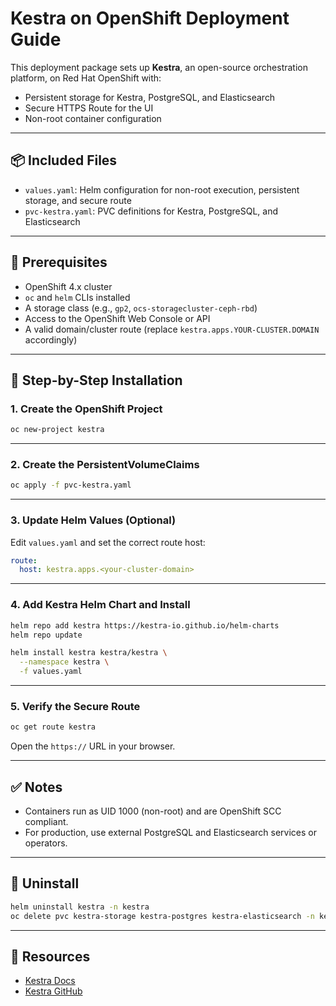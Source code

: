 # Kestra on OpenShift Deployment Guide

This deployment package sets up **Kestra**, an open-source orchestration platform, on Red Hat OpenShift with:
- Persistent storage for Kestra, PostgreSQL, and Elasticsearch
- Secure HTTPS Route for the UI
- Non-root container configuration

---

## 📦 Included Files

- `values.yaml`: Helm configuration for non-root execution, persistent storage, and secure route
- `pvc-kestra.yaml`: PVC definitions for Kestra, PostgreSQL, and Elasticsearch

---

## 🚀 Prerequisites

- OpenShift 4.x cluster
- `oc` and `helm` CLIs installed
- A storage class (e.g., `gp2`, `ocs-storagecluster-ceph-rbd`)
- Access to the OpenShift Web Console or API
- A valid domain/cluster route (replace `kestra.apps.YOUR-CLUSTER.DOMAIN` accordingly)

---

## 🧰 Step-by-Step Installation

### 1. Create the OpenShift Project
```bash
oc new-project kestra
```

---

### 2. Create the PersistentVolumeClaims
```bash
oc apply -f pvc-kestra.yaml
```

---

### 3. Update Helm Values (Optional)
Edit `values.yaml` and set the correct route host:
```yaml
route:
  host: kestra.apps.<your-cluster-domain>
```

---

### 4. Add Kestra Helm Chart and Install
```bash
helm repo add kestra https://kestra-io.github.io/helm-charts
helm repo update

helm install kestra kestra/kestra \
  --namespace kestra \
  -f values.yaml
```

---

### 5. Verify the Secure Route
```bash
oc get route kestra
```
Open the `https://` URL in your browser.

---

## ✅ Notes

- Containers run as UID 1000 (non-root) and are OpenShift SCC compliant.
- For production, use external PostgreSQL and Elasticsearch services or operators.

---

## 🧹 Uninstall

```bash
helm uninstall kestra -n kestra
oc delete pvc kestra-storage kestra-postgres kestra-elasticsearch -n kestra
```

---

## 🔗 Resources

- [Kestra Docs](https://kestra.io/docs/)
- [Kestra GitHub](https://github.com/kestra-io/kestra)

